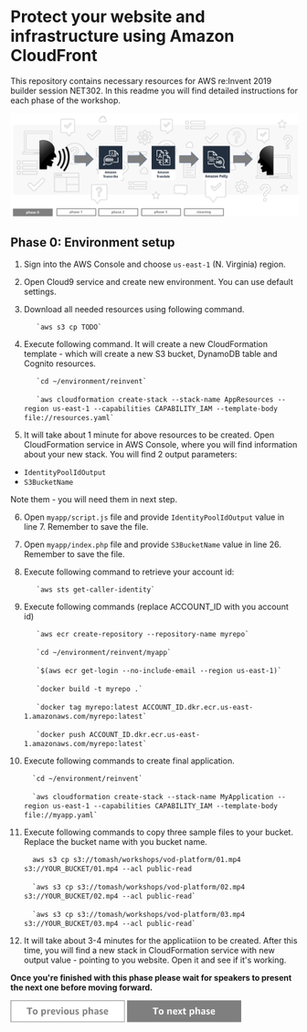 Protect your website and infrastructure using Amazon CloudFront
=========================================

This repository contains necessary resources for AWS re:Invent 2019 builder session NET302. In this readme you will find detailed instructions for each phase of the workshop.

<img src="../../img/flow0.png" />


Phase 0: Environment setup
-----

1. Sign into the AWS Console and choose `us-east-1` (N. Virginia) region.
2. Open Cloud9 service and create new environment. You can use default settings.
3. Download all needed resources using following command.

          `aws s3 cp TODO`

4. Execute following command. It will create a new CloudFormation template - which will create a new S3 bucket, DynamoDB table and Cognito resources.

          `cd ~/environment/reinvent`

          `aws cloudformation create-stack --stack-name AppResources --region us-east-1 --capabilities CAPABILITY_IAM --template-body file://resources.yaml`

5. It will take about 1 minute for above resources to be created. Open CloudFormation service in AWS Console, where you will find information about your new stack. You will find 2 output parameters:
* `IdentityPoolIdOutput`
* `S3BucketName`

Note them - you will need them in next step.

6. Open `myapp/script.js` file and provide `IdentityPoolIdOutput` value in line 7. Remember to save the file.
7. Open `myapp/index.php` file and provide  `S3BucketName` value in line 26. Remember to save the file.
8. Execute following command to retrieve your account id:

          `aws sts get-caller-identity`


9. Execute following commands (replace ACCOUNT_ID with you account id)

          `aws ecr create-repository --repository-name myrepo`

          `cd ~/environment/reinvent/myapp`

          `$(aws ecr get-login --no-include-email --region us-east-1)`

          `docker build -t myrepo .`

          `docker tag myrepo:latest ACCOUNT_ID.dkr.ecr.us-east-1.amazonaws.com/myrepo:latest`

          `docker push ACCOUNT_ID.dkr.ecr.us-east-1.amazonaws.com/myrepo:latest`



10. Execute following commands to create final application.

          `cd ~/environment/reinvent`

          `aws cloudformation create-stack --stack-name MyApplication --region us-east-1 --capabilities CAPABILITY_IAM --template-body file://myapp.yaml`



11. Execute following commands to copy three sample files to your bucket. Replace the bucket name with you bucket name.

          aws s3 cp s3://tomash/workshops/vod-platform/01.mp4 s3://YOUR_BUCKET/01.mp4 --acl public-read

          `aws s3 cp s3://tomash/workshops/vod-platform/02.mp4 s3://YOUR_BUCKET/02.mp4 --acl public-read`

          `aws s3 cp s3://tomash/workshops/vod-platform/03.mp4 s3://YOUR_BUCKET/03.mp4 --acl public-read`



12. It will take about 3-4 minutes for the applicatiion to be created. After this time, you will find a new stack in CloudFormation service with new output value - pointing to you website. Open it and see if it's working.


**Once you're finished with this phase please wait for speakers to present the next one before moving forward.**

<a href="../../README.md"><img src="../../img/button-previous.png" width="200"></a>
<a href="../phase1"><img src="../../img/button-next.png" width="200"></a>
